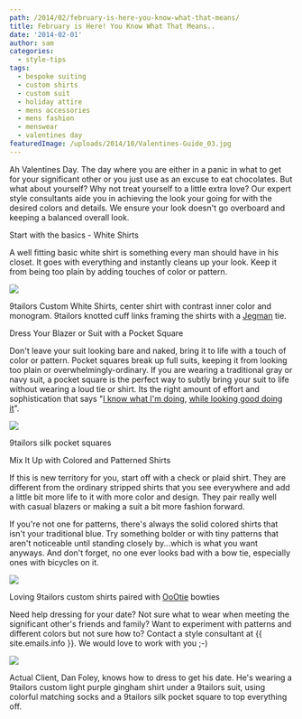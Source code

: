 ```yaml
---
path: /2014/02/february-is-here-you-know-what-that-means/
title: February is Here! You Know What That Means..
date: '2014-02-01'
author: sam
categories:
  - style-tips
tags:
  - bespoke suiting
  - custom shirts
  - custom suit
  - holiday attire
  - mens accessories
  - mens fashion
  - menswear
  - valentines day
featuredImage: /uploads/2014/10/Valentines-Guide_03.jpg
---
```

Ah Valentines Day. The day where you are either in a panic in what to get for your significant other or you just use as an excuse to eat chocolates. But what about yourself? Why not treat yourself to a little extra love? Our expert style consultants aide you in achieving the look your going for with the desired colors and details. We ensure your look doesn't go overboard and keeping a balanced overall look.

Start with the basics - White Shirts

A well fitting basic white shirt is something every man should have in his closet. It goes with everything and instantly cleans up your look. Keep it from being too plain by adding touches of color or pattern.

[![](http://3.bp.blogspot.com/-DQUR_TNmQ6w/Uuv0ZKfIQXI/AAAAAAAABDY/BClDqmjtv6Q/s1600/Valentines+Guide_01.jpg)](http://3.bp.blogspot.com/-DQUR_TNmQ6w/Uuv0ZKfIQXI/AAAAAAAABDY/BClDqmjtv6Q/s1600/Valentines+Guide_01.jpg)

9tailors Custom White Shirts, center shirt with contrast inner color and monogram. 9tailors knotted cuff links framing the shirts with a [Jegman](http://www.jegman.com/%E2%80%8E) tie.

Dress Your Blazer or Suit with a Pocket Square

Don't leave your suit looking bare and naked, bring it to life with a touch of color or pattern. Pocket squares break up full suits, keeping it from looking too plain or overwhelmingly-ordinary. If you are wearing a traditional gray or navy suit, a pocket square is the perfect way to subtly bring your suit to life without wearing a loud tie or shirt. Its the right amount of effort and sophistication that says "[I know what I'm doing](http://2013/10/4-more-ways-to-fold-pocket-square.html), [while looking good doing it](http://2013/10/4-ways-to-fold-to-pocket-square-peaks.html)".

[![](http://1.bp.blogspot.com/-xMLxij9oWgY/Uuv0aTBBk9I/AAAAAAAABDk/g0DP4KFpkPs/s1600/Valentines+Guide_02.jpg)](http://1.bp.blogspot.com/-xMLxij9oWgY/Uuv0aTBBk9I/AAAAAAAABDk/g0DP4KFpkPs/s1600/Valentines+Guide_02.jpg)

9tailors silk pocket squares

Mix It Up with Colored and Patterned Shirts

If this is new territory for you, start off with a check or plaid shirt. They are different from the ordinary stripped shirts that you see everywhere and add a little bit more life to it with more color and design. They pair really well with casual blazers or making a suit a bit more fashion forward.

If you're not one for patterns, there's always the solid colored shirts that isn't your traditional blue. Try something bolder or with tiny patterns that aren't noticeable until standing closely by...which is what you want anyways. And don't forget, no one ever looks bad with a bow tie, especially ones with bicycles on it.

[![](http://4.bp.blogspot.com/-DN0N3JLyois/Uuv0afNnJhI/AAAAAAAABDg/aMoHEkVGNAA/s1600/Valentines+Guide_03.jpg)](http://4.bp.blogspot.com/-DN0N3JLyois/Uuv0afNnJhI/AAAAAAAABDg/aMoHEkVGNAA/s1600/Valentines+Guide_03.jpg)

Loving 9tailors custom shirts paired with [OoOtie](http://oootie.com/) bowties

Need help dressing for your date? Not sure what to wear when meeting the significant other's friends and family? Want to experiment with patterns and different colors but not sure how to? Contact a style consultant at {{ site.emails.info }}. We would love to work with you ;-)

[![](http://3.bp.blogspot.com/-7c_N_-lXAWQ/Uu0-Q0gacrI/AAAAAAAABD4/Fjd18kyu6Oo/s1600/9T-10.24-06.jpg)](http://3.bp.blogspot.com/-7c_N_-lXAWQ/Uu0-Q0gacrI/AAAAAAAABD4/Fjd18kyu6Oo/s1600/9T-10.24-06.jpg)

Actual Client, Dan Foley, knows how to dress to get his date. He's wearing a 9tailors custom light purple gingham shirt under a 9tailors suit, using colorful matching socks and a 9tailors silk pocket square to top everything off.